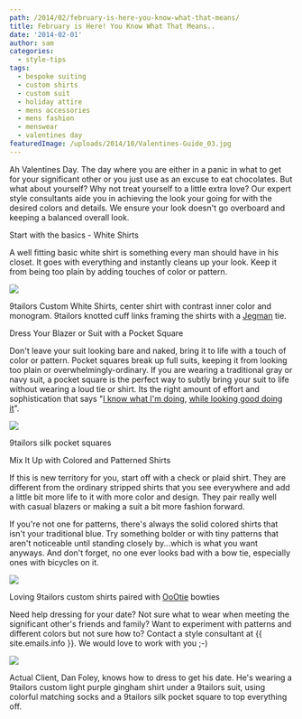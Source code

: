 ```yaml
---
path: /2014/02/february-is-here-you-know-what-that-means/
title: February is Here! You Know What That Means..
date: '2014-02-01'
author: sam
categories:
  - style-tips
tags:
  - bespoke suiting
  - custom shirts
  - custom suit
  - holiday attire
  - mens accessories
  - mens fashion
  - menswear
  - valentines day
featuredImage: /uploads/2014/10/Valentines-Guide_03.jpg
---
```

Ah Valentines Day. The day where you are either in a panic in what to get for your significant other or you just use as an excuse to eat chocolates. But what about yourself? Why not treat yourself to a little extra love? Our expert style consultants aide you in achieving the look your going for with the desired colors and details. We ensure your look doesn't go overboard and keeping a balanced overall look.

Start with the basics - White Shirts

A well fitting basic white shirt is something every man should have in his closet. It goes with everything and instantly cleans up your look. Keep it from being too plain by adding touches of color or pattern.

[![](http://3.bp.blogspot.com/-DQUR_TNmQ6w/Uuv0ZKfIQXI/AAAAAAAABDY/BClDqmjtv6Q/s1600/Valentines+Guide_01.jpg)](http://3.bp.blogspot.com/-DQUR_TNmQ6w/Uuv0ZKfIQXI/AAAAAAAABDY/BClDqmjtv6Q/s1600/Valentines+Guide_01.jpg)

9tailors Custom White Shirts, center shirt with contrast inner color and monogram. 9tailors knotted cuff links framing the shirts with a [Jegman](http://www.jegman.com/%E2%80%8E) tie.

Dress Your Blazer or Suit with a Pocket Square

Don't leave your suit looking bare and naked, bring it to life with a touch of color or pattern. Pocket squares break up full suits, keeping it from looking too plain or overwhelmingly-ordinary. If you are wearing a traditional gray or navy suit, a pocket square is the perfect way to subtly bring your suit to life without wearing a loud tie or shirt. Its the right amount of effort and sophistication that says "[I know what I'm doing](http://2013/10/4-more-ways-to-fold-pocket-square.html), [while looking good doing it](http://2013/10/4-ways-to-fold-to-pocket-square-peaks.html)".

[![](http://1.bp.blogspot.com/-xMLxij9oWgY/Uuv0aTBBk9I/AAAAAAAABDk/g0DP4KFpkPs/s1600/Valentines+Guide_02.jpg)](http://1.bp.blogspot.com/-xMLxij9oWgY/Uuv0aTBBk9I/AAAAAAAABDk/g0DP4KFpkPs/s1600/Valentines+Guide_02.jpg)

9tailors silk pocket squares

Mix It Up with Colored and Patterned Shirts

If this is new territory for you, start off with a check or plaid shirt. They are different from the ordinary stripped shirts that you see everywhere and add a little bit more life to it with more color and design. They pair really well with casual blazers or making a suit a bit more fashion forward.

If you're not one for patterns, there's always the solid colored shirts that isn't your traditional blue. Try something bolder or with tiny patterns that aren't noticeable until standing closely by...which is what you want anyways. And don't forget, no one ever looks bad with a bow tie, especially ones with bicycles on it.

[![](http://4.bp.blogspot.com/-DN0N3JLyois/Uuv0afNnJhI/AAAAAAAABDg/aMoHEkVGNAA/s1600/Valentines+Guide_03.jpg)](http://4.bp.blogspot.com/-DN0N3JLyois/Uuv0afNnJhI/AAAAAAAABDg/aMoHEkVGNAA/s1600/Valentines+Guide_03.jpg)

Loving 9tailors custom shirts paired with [OoOtie](http://oootie.com/) bowties

Need help dressing for your date? Not sure what to wear when meeting the significant other's friends and family? Want to experiment with patterns and different colors but not sure how to? Contact a style consultant at {{ site.emails.info }}. We would love to work with you ;-)

[![](http://3.bp.blogspot.com/-7c_N_-lXAWQ/Uu0-Q0gacrI/AAAAAAAABD4/Fjd18kyu6Oo/s1600/9T-10.24-06.jpg)](http://3.bp.blogspot.com/-7c_N_-lXAWQ/Uu0-Q0gacrI/AAAAAAAABD4/Fjd18kyu6Oo/s1600/9T-10.24-06.jpg)

Actual Client, Dan Foley, knows how to dress to get his date. He's wearing a 9tailors custom light purple gingham shirt under a 9tailors suit, using colorful matching socks and a 9tailors silk pocket square to top everything off.